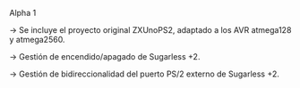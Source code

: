 Alpha 1

-> Se incluye el proyecto original ZXUnoPS2, adaptado a los AVR atmega128 y atmega2560.

-> Gestión de encendido/apagado de Sugarless +2.

-> Gestión de bidireccionalidad del puerto PS/2 externo de Sugarless +2.
